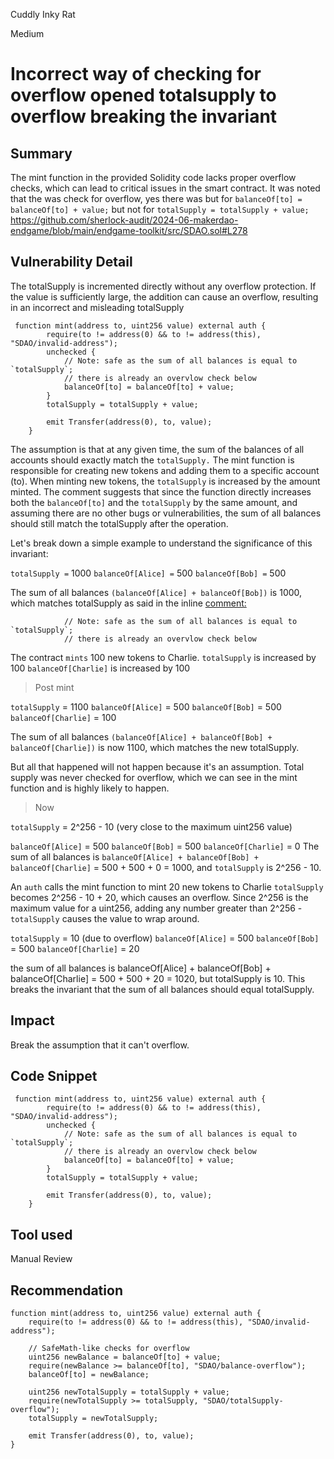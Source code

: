 Cuddly Inky Rat

Medium

# Incorrect way of checking for overflow opened totalsupply to overflow breaking the invariant

## Summary
The mint function in the provided Solidity code lacks proper overflow checks, which can lead to critical issues in the smart contract. 
It was noted that the was check for overflow, yes there was but for ```balanceOf[to] = balanceOf[to] + value;``` but not for ```totalSupply = totalSupply + value;```
https://github.com/sherlock-audit/2024-06-makerdao-endgame/blob/main/endgame-toolkit/src/SDAO.sol#L278
## Vulnerability Detail
The totalSupply is incremented directly without any overflow protection. If the value is sufficiently large, the addition can cause an overflow, resulting in an incorrect and misleading totalSupply
```solidity
 function mint(address to, uint256 value) external auth {
        require(to != address(0) && to != address(this), "SDAO/invalid-address");
        unchecked {
            // Note: safe as the sum of all balances is equal to `totalSupply`;
            // there is already an overvlow check below
            balanceOf[to] = balanceOf[to] + value;
        }
        totalSupply = totalSupply + value;

        emit Transfer(address(0), to, value);
    }
```
The assumption is that at any given time, the sum of the balances of all accounts should exactly match the `totalSupply.`
The mint function is responsible for creating new tokens and adding them to a specific account (to). When minting new tokens, the `totalSupply` is increased by the amount minted.
The comment suggests that since the function directly increases both the `balanceOf[to]` and the `totalSupply` by the same amount, and assuming there are no other bugs or vulnerabilities, the sum of all balances should still match the totalSupply after the operation.

Let's break down a simple example to understand the significance of this invariant:

`totalSupply =` 1000
`balanceOf[Alice] =` 500
`balanceOf[Bob] =` 500

The sum of all balances `(balanceOf[Alice] + balanceOf[Bob])` is 1000, which matches totalSupply as said in the inline [comment:](https://github.com/sherlock-audit/2024-06-makerdao-endgame/blob/main/endgame-toolkit/src/SDAO.sol#L281C9-L282C56)
```solidity
            // Note: safe as the sum of all balances is equal to `totalSupply`;
            // there is already an overvlow check below
```
The contract `mints` 100 new tokens to Charlie.
`totalSupply` is increased by 100
`balanceOf[Charlie]` is increased by 100
> Post mint

`totalSupply` = 1100
`balanceOf[Alice]` = 500
`balanceOf[Bob]` = 500
`balanceOf[Charlie]` = 100

The sum of all balances `(balanceOf[Alice] + balanceOf[Bob] + balanceOf[Charlie])` is now 1100, which matches the new totalSupply.

But all that happened will not happen because it's an assumption. Total supply was never checked for overflow, which we can see in the mint function and is highly likely to happen.

>Now

`totalSupply` = 2^256 - 10 (very close to the maximum uint256 value)

`balanceOf[Alice]` = 500
`balanceOf[Bob]` = 500
`balanceOf[Charlie]` = 0
The sum of all balances is `balanceOf[Alice] + balanceOf[Bob] + balanceOf[Charlie]` = 500 + 500 + 0 = 1000, and `totalSupply` is 2^256 - 10.

An `auth` calls the mint function to mint 20 new tokens to Charlie
`totalSupply` becomes 2^256 - 10 + 20, which causes an overflow. Since 2^256 is the maximum value for a uint256, adding any number greater than 2^256 - `totalSupply` causes the value to wrap around.

`totalSupply` = 10 (due to overflow)
`balanceOf[Alice]` = 500
`balanceOf[Bob]` = 500
`balanceOf[Charlie]` = 20

the sum of all balances is balanceOf[Alice] + balanceOf[Bob] + balanceOf[Charlie] = 500 + 500 + 20 = 1020, but totalSupply is 10. This breaks the invariant that the sum of all balances should equal totalSupply.

## Impact
Break the assumption that it can't overflow.

## Code Snippet
```solidity
 function mint(address to, uint256 value) external auth {
        require(to != address(0) && to != address(this), "SDAO/invalid-address");
        unchecked {
            // Note: safe as the sum of all balances is equal to `totalSupply`;
            // there is already an overvlow check below
            balanceOf[to] = balanceOf[to] + value;
        }
        totalSupply = totalSupply + value;

        emit Transfer(address(0), to, value);
    }
```
## Tool used
Manual Review

## Recommendation
```solidity
function mint(address to, uint256 value) external auth {
    require(to != address(0) && to != address(this), "SDAO/invalid-address");
    
    // SafeMath-like checks for overflow
    uint256 newBalance = balanceOf[to] + value;
    require(newBalance >= balanceOf[to], "SDAO/balance-overflow");
    balanceOf[to] = newBalance;

    uint256 newTotalSupply = totalSupply + value;
    require(newTotalSupply >= totalSupply, "SDAO/totalSupply-overflow");
    totalSupply = newTotalSupply;

    emit Transfer(address(0), to, value);
}
```